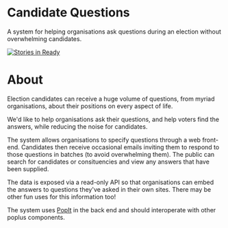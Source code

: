 # Candidate Questions

A system for helping organisations ask questions during an election without overwhelming candidates.

[![Stories in Ready](https://badge.waffle.io/DemocracyClub/candidate_questions.svg?label=ready&title=Ready)](http://waffle.io/DemocracyClub/candidate_questions)

# About

Election candidates can receive a huge volume of questions, from myriad organisations, about their positions on every aspect of life.

We'd like to help organisations ask their questions, and help voters find the answers, while reducing the noise for candidates.

The system allows organisations to specify questions through a web front-end. Candidates then receive occasional emails inviting them to respond to those questions in batches (to avoid overwhelming them). The public can search for candidates or consituencies and view any answers that have been supplied.

The data is exposed via a read-only API so that organisations can embed the answers to questions they've asked in their own sites. There may be other fun uses for this information too!

The system uses [PopIt](http://popit.poplus.org/) in the back end and should interoperate with other poplus components.
